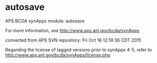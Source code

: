 # autosave
APS BCDA synApps module: autosave

For more information, see
   http://www.aps.anl.gov/bcda/synApps

converted from APS SVN repository: Fri Oct 16 12:19:36 CDT 2015

Regarding the license of tagged versions prior to synApps 4-5, 
refer to http://www.aps.anl.gov/bcda/synApps/license.php
